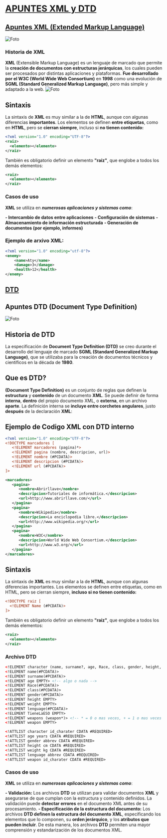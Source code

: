 # <u> APUNTES XML y DTD

## Apuntes XML (Extended Markup Language)</u>
![Foto](https://img.freepik.com/premium-vector/xml-file-format-icon-color-computer-software-web-design_755164-2720.jpg)

### Historia de XML

**XML** (Extensible Markup Language) es un lenguaje de marcado que permite la **creación de documentos con estructuras jerárquicas**, los cuales pueden ser procesados por distintas aplicaciones y plataformas. **Fue desarrollado por el W3C (World Wide Web Consortium)** en **1998** como una evolución de **SGML (Standard Generalized Markup Language)**, pero más simple y adaptado a la web. 
![Foto](https://upload.wikimedia.org/wikipedia/commons/e/ed/W3C%C2%AE_Icon.svg)

## Sintaxis 
La sintaxis de **XML** es muy similar a la de **HTML**, aunque con algunas diferencias **importantes**. Los elementos se definen **entre etiquetas**, como en **HTML**, pero se **cierran siempre**, incluso si **no tienen contenido:**

```XML
<?xml version="1.0" encoding="UTF-8"?>
<raiz>
  <elemento></elemento>
</raiz>
```
También es obligatorio definir un elemento **"raíz"**, que englobe a todos los demás elementos:

```XML
<raiz>
  <elemento></elemento>
</raiz>
```

### Casos de uso

**XML** se utiliza en ***numerosas aplicaciones y sistemas como***:

**-  Intercambio de datos entre aplicaciones**
**- Configuración de sistemas**
**- Almacenamiento de información estructurada**
**- Generación de documentos (por ejemplo, informes)**

### Ejemplo de arxivo XML:
```XML
<?xml version="1.0" encoding="utf-8"?>
<enemy>
	<name>Aty</name>
	<damage>3</damage>
	<health>12</health>
</enemy>
```

## <u>DTD</u>
## Apuntes DTD (Document Type Definition)
![Foto](https://cdn-icons-png.flaticon.com/512/29/29051.png)

## Historia de DTD
La especificación de **Document Type Definition (DTD)** se creo durante el desarrollo del lenguaje de marcado **SGML (Standard Generalized Markup Language)**, que se utilizaba para la creación de documentos técnicos y científicos en la década de **1980**.

## Que es DTD?
**(Document Type Definition)** es un conjunto de reglas que definen la **estructura** y **contenido** de un documento **XML**. Se puede definir de forma **interna**, **dentro** del propio documento XML, o **externa**, en un archivo **aparte**. La definición interna se **incluye entre corchetes angulares**, justo **después** de la declaración **XML**: 

## Ejemplo de Codigo XML con DTD interno
```XML
<?xml version="1.0" encoding="UTF-8"?>
<!DOCTYPE marcadores [
   <!ELEMENT marcadores (pagina)*>
   <!ELEMENT pagina (nombre, descripcion, url)>
   <!ELEMENT nombre (#PCDATA)>
   <!ELEMENT descripcion (#PCDATA)>
   <!ELEMENT url (#PCDATA)>
]>

<marcadores>
   <pagina>
      <nombre>Abrirllave</nombre>
      <descripcion>Tutoriales de informática.</descripcion>
      <url>http://www.abrirllave.com/</url>
   </pagina>
   <pagina>
      <nombre>Wikipedia</nombre>
      <descripcion>La enciclopedia libre.</descripcion>
      <url>http://www.wikipedia.org/</url>
   </pagina>
   <pagina>
      <nombre>W3C</nombre>
      <descripcion>World Wide Web Consortium.</descripcion>
      <url>http://www.w3.org/</url>
   </pagina>
</marcadores>
```
## Sintaxis 
La sintaxis de **XML** es muy similar a la de **HTML**, aunque con algunas diferencias importantes. Los elementos se definen entre etiquetas, como en HTML, pero se cierran siempre, **incluso si no tienen contenido:**

```XML
<!DOCTYPE raiz [
  <!ELEMENT Name (#PCDATA)>
]>
```
También es obligatorio definir un elemento **"raíz"**, que englobe a todos los demás elementos:

```XML
<raiz>
  <elemento></elemento>
</raiz>
```
### Archivo DTD
```XML
<!ELEMENT character (name, surname?, age, Race, class, gender, height, weight, lenguage, TieneLaESO?, weapons?> <!-- el ? es que puede estar o no -->
<!ELEMENT name(#PCDATA)>
<!ELEMENT surname(#PCDATA)>
<!ELEMENT age EMPTY> <!-- algo o nada -->
<!ELEMENT Race(#PCDATA)>
<!ELEMENT class(#PCDATA)>
<!ELEMENT gender(#PCDATA)>
<!ELEMENT height EMPTY>
<!ELEMENT weight EMPTY>
<!ELEMENT lenguage(#PCDATA)>
<!ELEMENT TieneLaESO EMPTY>
<!ELEMENT weapons (weapon*)> <!-- * = 0 o mas veces, + = 1 o mas veces -->
<!ELEMENT weapon EMPTY>

<!ATTLIST character id_charater CDATA #REQUIRED>
<!ATTLIST age years CDATA #REQUIRED>
<!ATTLIST gender abbrev CDATA #REQUIRED>
<!ATTLIST height cm CDATA #REQUIRED>
<!ATTLIST weight kg CDATA #REQUIRED>
<!ATTLIST lenguage abbrev CDATA #REQUIRED>
<!ATTLIST weapon id_charater CDATA #REQUIRED>
``` 
### Casos de uso

**XML** se utiliza en ***numerosas aplicaciones y sistemas como***:

**-  Validación:** Los archivos **DTD** se utilizan para validar documentos **XML** y asegurarse de que cumplan con la estructura y contenido definidos. La validación puede **detectar errores** en el documento XML antes de su procesamiento.
**- Especificación de la estructura del documento:** Los archivos **DTD definen la estructura del documento XML**, especificando los elementos que lo componen, su **orden jerárquico**, y los **atributos que pueden incluir**. De esta manera, los archivos **DTD** permiten una mayor comprensión y estandarización de los documentos XML.
